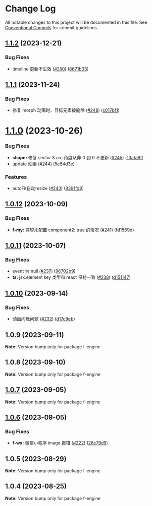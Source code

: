 # Change Log

All notable changes to this project will be documented in this file.
See [Conventional Commits](https://conventionalcommits.org) for commit guidelines.

## [1.1.2](https://github.com/antvis/FEngine/compare/v1.1.1...v1.1.2) (2023-12-21)


### Bug Fixes

* timeline 更新不生效 ([#250](https://github.com/antvis/FEngine/issues/250)) ([8671b33](https://github.com/antvis/FEngine/commit/8671b33f4fdcef6a404294d4b18c8d8373fdb883))





## [1.1.1](https://github.com/antvis/FEngine/compare/v1.1.0...v1.1.1) (2023-11-24)


### Bug Fixes

* 修复 morph 动画时，目标元素被删除 ([#248](https://github.com/antvis/FEngine/issues/248)) ([c017bf1](https://github.com/antvis/FEngine/commit/c017bf1373b0d6c8fe17290760f77e7d7ea0bb0e))





# [1.1.0](https://github.com/antvis/FEngine/compare/v1.0.12...v1.1.0) (2023-10-26)


### Bug Fixes

* **shape:** 修复 sector & arc 角度从非 0 到 0 不更新 ([#245](https://github.com/antvis/FEngine/issues/245)) ([13afa9f](https://github.com/antvis/FEngine/commit/13afa9f1c077af8a78158ceeb7d7e1b7032d0d06))
* update 动画 ([#244](https://github.com/antvis/FEngine/issues/244)) ([5c64d3e](https://github.com/antvis/FEngine/commit/5c64d3ebc65d67624ff43ef9fa087eb09d55c8ed))


### Features

* autoFit自动resize ([#243](https://github.com/antvis/FEngine/issues/243)) ([8391fd8](https://github.com/antvis/FEngine/commit/8391fd861d635407a3e0953842c0d2087d3ac6be))





## [1.0.12](https://github.com/antvis/FEngine/compare/v1.0.11...v1.0.12) (2023-10-09)


### Bug Fixes

* **f-my:** 兼容未配置 component2: true 的情况 ([#241](https://github.com/antvis/FEngine/issues/241)) ([fd1569d](https://github.com/antvis/FEngine/commit/fd1569dc3319ab04181f6e9adae0bbaf7dc38a2e))





## [1.0.11](https://github.com/antvis/FEngine/compare/v1.0.10...v1.0.11) (2023-10-07)


### Bug Fixes

* event 为 null ([#237](https://github.com/antvis/FEngine/issues/237)) ([98702b9](https://github.com/antvis/FEngine/commit/98702b9fe873ce7344986b4b62f32b7ab3121b5b))
* **ts:** jsx.element key 类型和 react 保持一致 ([#238](https://github.com/antvis/FEngine/issues/238)) ([d151147](https://github.com/antvis/FEngine/commit/d151147f838ef6365b339004e7dd6df4191fc2a6))





## [1.0.10](https://github.com/antvis/FEngine/compare/v1.0.9...v1.0.10) (2023-09-14)


### Bug Fixes

* 动画闪烁问题 ([#232](https://github.com/antvis/FEngine/issues/232)) ([d17c9eb](https://github.com/antvis/FEngine/commit/d17c9eb14c222a406d542fdcc050deb6f0128648))





## 1.0.9 (2023-09-11)

**Note:** Version bump only for package f-engine





## 1.0.8 (2023-09-10)

**Note:** Version bump only for package f-engine





## [1.0.7](https://github.com/antvis/FEngine/compare/v1.0.6...v1.0.7) (2023-09-05)

**Note:** Version bump only for package f-engine





## [1.0.6](https://github.com/antvis/FEngine/compare/v1.0.5...v1.0.6) (2023-09-05)


### Bug Fixes

* **f-wx:** 微信小程序 image 报错 ([#222](https://github.com/antvis/FEngine/issues/222)) ([28c79d5](https://github.com/antvis/FEngine/commit/28c79d50f929f82c185f2b220971c37b72155a5d))





## 1.0.5 (2023-08-29)

**Note:** Version bump only for package f-engine





## 1.0.4 (2023-08-25)

**Note:** Version bump only for package f-engine
